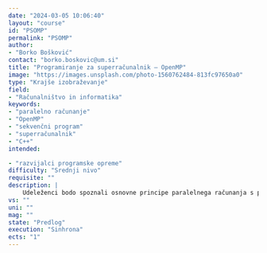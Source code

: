 ```yaml
---
date: "2024-03-05 10:06:40"
layout: "course"
id: "PSOMP"
permalink: "PSOMP"
author:
- "Borko Bošković"
contact: "borko.boskovic@um.si"
title: "Programiranje za superračunalnik – OpenMP"
image: "https://images.unsplash.com/photo-1560762484-813fc97650a0"
type: "Krajše izobraževanje"
field:
- "Računalništvo in informatika"
keywords:
- "paralelno računanje"
- "OpenMP"
- "sekvenčni program"
- "superračunalnik"
- "C++"
intended:

- "razvijalci programske opreme"
difficulty: "Srednji nivo"
requisite: ""
description: |
    Udeleženci bodo spoznali osnovne principe paralelnega računanja s pomočjo programskega ogrodja OpenMP v programskem jeziku C++. Predstavljeni bodo vidiki sočasnosti, delovanje večjedrnih računalnikov, koncept deljenega pomnilnika, kritične sekcije, atomarne operacije itd. S pomočjo ogrodja OpenMP bo prikazan način paralelizacije sekvenčnega programa. Udeleženci bodo sekvenčni program paralelizirali tako, da ga bodo dopolnili s pomočjo paradigm OpenMP.
vs: ""
uni: ""
mag: ""
state: "Predlog"
execution: "Sinhrona"
ects: "1"
---
```

